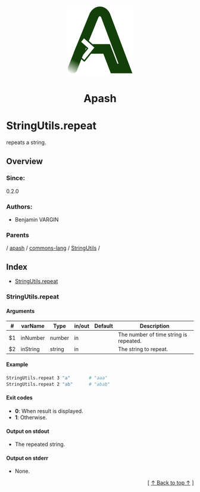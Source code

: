 
<div align='center' id='apash-top'>
  <a href='https://github.com/hastec-fr/apash'>
    <img alt='apash-logo' src='../../../../../../assets/apash-logo.svg'/>
  </a>

  # Apash
</div>

# StringUtils.repeat

repeats a string.

## Overview

### Since:
0.2.0

### Authors:
* Benjamin VARGIN

### Parents
<!-- apash.parentBegin -->
[](../../../../.md) / [apash](../../../apash.md) / [commons-lang](../../commons-lang.md) / [StringUtils](../StringUtils.md) / 
<!-- apash.parentEnd -->

## Index

* [StringUtils.repeat](#stringutilsrepeat)

### StringUtils.repeat

#### Arguments
| #      | varName        | Type          | in/out   | Default    | Description                           |
|--------|----------------|---------------|----------|------------|---------------------------------------|
| $1     | inNumber       | number        | in       |            | The number of time string is repeated.|
| $2     | inString       | string        | in       |            | The string to repeat.                 |

#### Example

```bash
StringUtils.repeat 3 "a"       # "aaa"
StringUtils.repeat 2 "ab"      # "abab"
```

#### Exit codes

* **0**: When result is displayed.
* **1**: Otherwise.

#### Output on stdout

* The repeated string.

#### Output on stderr

* None.


  <div align='right'>[ <a href='#apash-top'>↑ Back to top ↑</a> ]</div>

